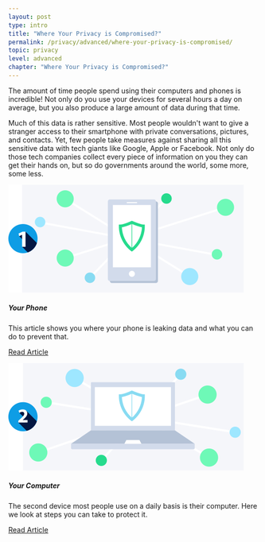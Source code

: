 ```yaml
---
layout: post
type: intro
title: "Where Your Privacy is Compromised?"
permalink: /privacy/advanced/where-your-privacy-is-compromised/
topic: privacy
level: advanced
chapter: "Where Your Privacy is Compromised?"
---
```


The amount of time people spend using their computers and phones is incredible! Not only do you use your devices for several hours a day on average, but you also produce a large amount of data during that time.

Much of this data is rather sensitive. Most people wouldn't want to give a stranger access to their smartphone with private conversations, pictures, and contacts. Yet, few people take measures against sharing all this sensitive data with tech giants like Google, Apple or Facebook. Not only do those tech companies collect every piece of information on you they can get their hands on, but so do governments around the world, some more, some less.


<div class="row mt-5">
    <div class="col-md-3">
        <img src="/assets/post_files/privacy/advanced/where-your-privacy-is-compromised/phone.svg" alt="Your Phone" />
    </div>
    <div class="col-md-9">
        <h5 class="intro-article-title">Your Phone</h5>
        <p class="mb-1">
            This article shows you where your phone is leaking data and what you can do to prevent that.
        </p>
        <p class="mb-0">
            <a class="font-weight-bold" href="{{ site.baseurl }}{% post_url /privacy/advanced/2024-02-02-your-phone %}">Read Article</a>
        </p>
    </div>
</div>

<div class="row mt-5">
    <div class="col-md-3">
        <img src="/assets/post_files/privacy/advanced/where-your-privacy-is-compromised/computer.svg" alt="Your Computer" />
    </div>
    <div class="col-md-9">
        <h5 class="intro-article-title">Your Computer</h5>
        <p class="mb-1">
            The second device most people use on a daily basis is their computer. Here we look at steps you can take to protect it.
        </p>
        <p class="mb-0">
            <a class="font-weight-bold" href="{{ site.baseurl }}{% post_url /privacy/advanced/2024-02-03-your-computer %}">Read Article</a>
        </p>
    </div>
</div>
